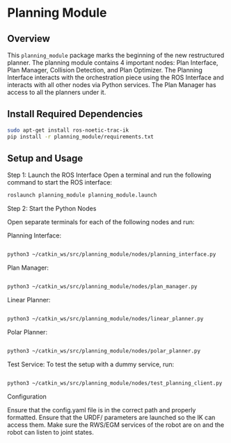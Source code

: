 # Planning Module

## Overview

This `planning_module` package marks the beginning of the new restructured planner. The planning module contains 4 important nodes: Plan Interface, Plan Manager, Collision Detection, and Plan Optimizer. The Planning Interface interacts with the orchestration piece using the ROS Interface and interacts with all other nodes via Python services. The Plan Manager has access to all the planners under it.

## Install Required Dependencies

```bash
sudo apt-get install ros-noetic-trac-ik
pip install -r planning_module/requirements.txt
```
## Setup and Usage
Step 1: Launch the ROS Interface
Open a terminal and run the following command to start the ROS interface:

```bash
roslaunch planning_module planning_module.launch
```

Step 2: Start the Python Nodes

Open separate terminals for each of the following nodes and run:

Planning Interface:

```bash

python3 ~/catkin_ws/src/planning_module/nodes/planning_interface.py
```
Plan Manager:

```bash

python3 ~/catkin_ws/src/planning_module/nodes/plan_manager.py
```
Linear Planner:

```bash

python3 ~/catkin_ws/src/planning_module/nodes/linear_planner.py
```
Polar Planner:

```bash

python3 ~/catkin_ws/src/planning_module/nodes/polar_planner.py
```
Test Service: To test the setup with a dummy service, run:

```bash

python3 ~/catkin_ws/src/planning_module/nodes/test_planning_client.py
```

Configuration

Ensure that the config.yaml file is in the correct path and properly formatted.
Ensure that the URDF/ parameters are launched so the IK can access them.
Make sure the RWS/EGM services of the robot are on and the robot can listen to joint states.

